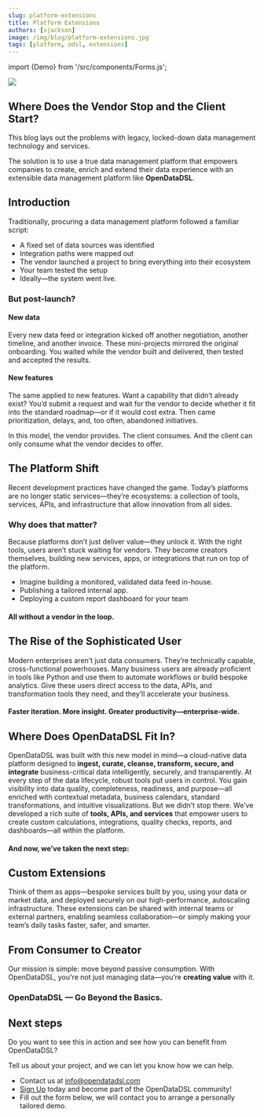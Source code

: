 ```yaml
---
slug: platform-extensions
title: Platform Extensions
authors: [sjackson]
image: /img/blog/platform-extensions.jpg
tags: [platform, odsl, extensions]
---
```

import {Demo} from '/src/components/Forms.js';

<div className="row">
  <div className="column">
    <img src="/img/blog/platform-extensions.jpg"/>
  </div>
  <div className="column">
  <h2>Where Does the Vendor Stop and the Client Start?</h2>
  <p>This blog lays out the problems with legacy, locked-down data management technology and services.</p>
  <p>The solution is to use a true data management platform that empowers companies to create, enrich and extend their data experience with an extensible data management platform like <b>OpenDataDSL</b>.</p> 
  </div>
</div>

<!--truncate-->
## Introduction
Traditionally, procuring a data management platform followed a familiar script:
* A fixed set of data sources was identified
* Integration paths were mapped out
* The vendor launched a project to bring everything into their ecosystem
* Your team tested the setup
* Ideally—the system went live.

### But post-launch?

#### New data
Every new data feed or integration kicked off another negotiation, another timeline, and another invoice. These mini-projects mirrored the original onboarding. You waited while the vendor built and delivered, then tested and accepted the results.

#### New features
The same applied to new features. Want a capability that didn’t already exist? You’d submit a request and wait for the vendor to decide whether it fit into the standard roadmap—or if it would cost extra. Then came prioritization, delays, and, too often, abandoned initiatives.

In this model, the vendor provides. The client consumes.
And the client can only consume what the vendor decides to offer.

## The Platform Shift
Recent development practices have changed the game. Today’s platforms are no longer static services—they’re ecosystems: a collection of tools, services, APIs, and infrastructure that allow innovation from all sides.

### Why does that matter?
Because platforms don’t just deliver value—they unlock it.
With the right tools, users aren’t stuck waiting for vendors. They become creators themselves, building new services, apps, or integrations that run on top of the platform.

* Imagine building a monitored, validated data feed in-house. 
* Publishing a tailored internal app. 
* Deploying a custom report dashboard for your team
  
#### All without a vendor in the loop.

## The Rise of the Sophisticated User
Modern enterprises aren’t just data consumers. They’re technically capable, cross-functional powerhouses.
Many business users are already proficient in tools like Python and use them to automate workflows or build bespoke analytics.
Give these users direct access to the data, APIs, and transformation tools they need, and they’ll accelerate your business. 

#### Faster iteration. More insight. Greater productivity—enterprise-wide.

## Where Does OpenDataDSL Fit In?
OpenDataDSL was built with this new model in mind—a cloud-native data platform designed to **ingest, curate, cleanse, transform, secure, and integrate** business-critical data intelligently, securely, and transparently.
At every step of the data lifecycle, robust tools put users in control. You gain visibility into data quality, completeness, readiness, and purpose—all enriched with contextual metadata, business calendars, standard transformations, and intuitive visualizations.
But we didn’t stop there.
We’ve developed a rich suite of **tools, APIs, and services** that empower users to create custom calculations, integrations, quality checks, reports, and dashboards—all within the platform.

#### And now, we’ve taken the next step:

## Custom Extensions

Think of them as apps—bespoke services built by you, using your data or market data, and deployed securely on our high-performance, autoscaling infrastructure.
These extensions can be shared with internal teams or external partners, enabling seamless collaboration—or simply making your team’s daily tasks faster, safer, and smarter.

## From Consumer to Creator
Our mission is simple: move beyond passive consumption.
With OpenDataDSL, you're not just managing data—you’re **creating value** with it.

### OpenDataDSL — Go Beyond the Basics.

## Next steps
Do you want to see this in action and see how you can benefit from OpenDataDSL?

Tell us about your project, and we can let you know how we can help.

* Contact us at [info@opendatadsl.com](mailto:info@opendatadsl.com)
* [Sign Up](/SignUp) today and become part of the OpenDataDSL community!
* Fill out the form below, we will contact you to arrange a personally tailored demo.

<Demo />


